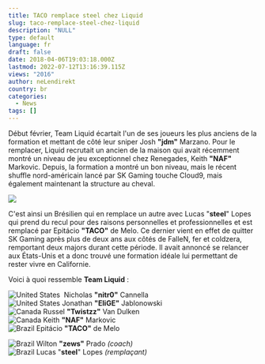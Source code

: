 ```yaml
---
title: TACO remplace steel chez Liquid
slug: taco-remplace-steel-chez-liquid
description: "NULL"
type: default
language: fr
draft: false
date: 2018-04-06T19:03:18.000Z
lastmod: 2022-07-12T13:16:39.115Z
views: "2016"
author: neLendirekt
country: br
categories:
  - News
tags: []
---
```

Début février, Team Liquid écartait l'un de ses joueurs les plus anciens de la formation et mettant de côté leur sniper Josh **"jdm"** Marzano. Pour le remplacer, Liquid recrutait un ancien de la maison qui avait récemment montré un niveau de jeu exceptionnel chez Renegades, Keith **"NAF"** Markovic. Depuis, la formation a montré un bon niveau, mais le récent shuffle nord-américain lancé par SK Gaming touche Cloud9, mais également maintenant la structure au cheval.

![](/images/articles/5ab41b2108580/images/quvUro31ut5seDXRXAdHp6abDEJFkUbJNpCfsidm.png)

C'est ainsi un Brésilien qui en remplace un autre avec Lucas "**steel**" Lopes qui prend du recul pour des raisons personnelles et professionnelles et est remplacé par Epitácio **"TACO"** de Melo. Ce dernier vient en effet de quitter SK Gaming après plus de deux ans aux côtés de FalleN, fer et coldzera, remportant deux majors durant cette période. Il avait annoncé se relancer aux États-Unis et a donc trouvé une formation idéale lui permettant de rester vivre en Californie.

Voici à quoi ressemble **Team Liquid** :

![United States](/images/countries/us.svg)⁠ ⁠ Nicholas **"nitr0"** Cannella  
![United States](/images/countries/us.svg)⁠ Jonathan **"EliGE"** Jablonowski  
![Canada](/images/countries/ca.svg)⁠ Russel **"Twistzz"** Van Dulken  
![Canada](/images/countries/ca.svg)⁠ Keith **"NAF"** Markovic  
![Brazil](/images/countries/br.svg)⁠ Epitácio **"TACO"** de Melo

![Brazil](/images/countries/br.svg)⁠ Wilton **"zews"** Prado _(coach)_  
![Brazil](/images/countries/br.svg)⁠ Lucas "**steel**" Lopes _(remplaçant)_
